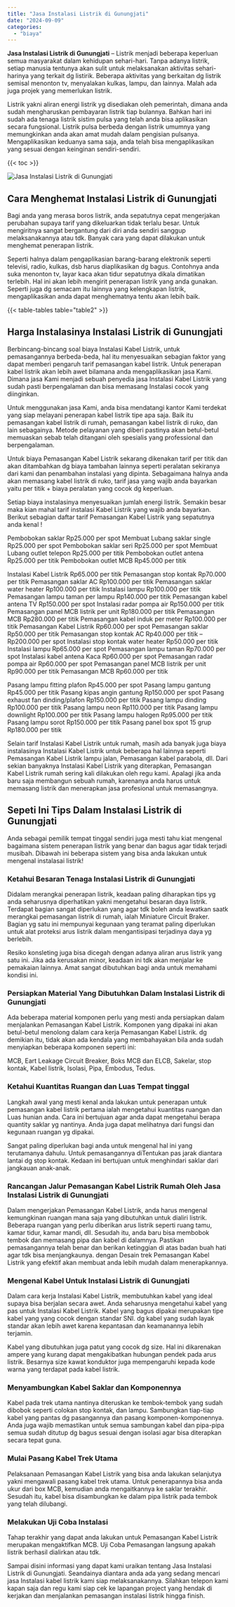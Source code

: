 ```yaml
---
title: "Jasa Instalasi Listrik di Gunungjati"
date: "2024-09-09"
categories: 
  - "biaya"
---
```


**Jasa Instalasi Listrik di Gunungjati** – Listrik menjadi beberapa keperluan semua masyarakat dalam kehidupan sehari-hari. Tanpa adanya listrik, setiap manusia tentunya akan sulit untuk melaksanakan aktivitas sehari-harinya yang terkait dg listirik. Beberapa aktivitas yang berkaitan dg listrik semisal menonton tv, menyalakan kulkas, lampu, dan lainnya. Malah ada juga projek yang memerlukan listrik.

Listrik yakni aliran energi listrik yg disediakan oleh pemerintah, dimana anda sudah mengharuskan pembayaran listrik tiap bulannya. Bahkan hari ini sudah ada tenaga listrik sistim pulsa yang telah anda bisa aplikasikan secara fungsional. Listrik pulsa berbeda dengan listrik umumnya yang memungkinkan anda akan amat mudah dalam pengisian pulsanya. Mengaplikasikan keduanya sama saja, anda telah bisa mengaplikasikan yang sesuai dengan keinginan sendiri-sendiri.

{{< toc >}}

![Jasa Instalasi Listrik di Gunungjati](/images/instalasi-listrik-murah27.png)

## Cara Menghemat Instalasi Listrik di Gunungjati

Bagi anda yang merasa boros listrik, anda sepatutnya cepat mengerjakan perubahan supaya tarif yang dikeluarkan tidak terlalu besar. Untuk mengiritnya sangat bergantung dari diri anda sendiri sanggup melaksanakannya atau tdk. Banyak cara yang dapat dilakukan untuk menghemat penerapan listrik.

Seperti halnya dalam pengaplikasian barang-barang elektronik seperti televisi, radio, kulkas, dsb harus diaplikasikan dg bagus. Contohnya anda suka menonton tv, layar kaca akan tidur sepatutnya dikala dimatikan terlebih. Hal ini akan lebih mengirit penerapan listrik yang anda gunakan. Seperti juga dg semacam itu lainnya yang kelengkapan listrik, mengaplikasikan anda dapat menghematnya tentu akan lebih baik.

{{< table-tables table="table2" >}}

## Harga Instalasinya Instalasi Listrik di Gunungjati

Berbincang-bincang soal biaya Instalasi Kabel Listrik, untuk pemasangannya berbeda-beda, hal itu menyesuaikan sebagian faktor yang dapat memberi pengaruh tarif pemasangan kabel listrik. Untuk penerapan kabel listrik akan lebih awet bilamana anda mengaplikasikan jasa Kami. Dimana jasa Kami menjadi sebuah penyedia jasa Instalasi Kabel Listrik yang sudah pasti berpengalaman dan bisa memasang Instalasi cocok yang diinginkan.

Untuk menggunakan jasa Kami, anda bisa mendatangi kantor Kami terdekat yang siap melayani penerapan kabel listrik tipe apa saja. Baik itu pemasangan kabel listrik di rumah, pemasangan kabel listrik di ruko, dan lain sebagainya. Metode pelayanan yang diberi pastinya akan betul-betul memuaskan sebab telah ditangani oleh spesialis yang professional dan berpengalaman.

Untuk biaya Pemasangan Kabel Listrik sekarang dikenakan tarif per titik dan akan ditambahkan dg biaya tambahan lainnya seperti peralatan sekiranya dari kami dan penambahan instalasi yang dipinta. Sebagaimana halnya anda akan memasang kabel listrik di ruko, tarif jasa yang wajib anda bayarkan yaitu per titik + biaya peralatan yang cocok dg keperluan.

Setiap biaya instalasinya menyesuaikan jumlah energi listrik. Semakin besar maka kian mahal tarif instalasi Kabel Listrik yang wajib anda bayarkan. Berikut sebagian daftar tarif Pemasangan Kabel Listrik yang sepatutnya anda kenal !

Pembobokan saklar Rp25.000 per spot Membuat Lubang saklar single Rp25.000 per spot Pembobokan saklar seri Rp25.000 per spot Membuat Lubang outlet telepon Rp25.000 per titik Pembobokan outlet antena Rp25.000 per titik Pembobokan outlet MCB Rp45.000 per titik

Instalasi Kabel Listrik Rp65.000 per titik Pemasangan stop kontak Rp70.000 per titik Pemasangan saklar AC Rp100.000 per titik Pemasangan saklar water heater Rp100.000 per titik Instalasi lampu Rp100.000 per titik Pemasangan lampu taman per lampu Rp140.000 per titik Pemasangan kabel antena TV Rp150.000 per spot Instalasi radar pompa air Rp150.000 per titik Pemasangan panel MCB listrik per unit Rp180.000 per titik Pemasangan MCB Rp280.000 per titik Pemasangan kabel induk per meter Rp100.000 per titik Pemasangan Kabel Listrik Rp60.000 per spot Pemasangan saklar Rp50.000 per titik Pemasangan stop kontak AC Rp40.000 per titik – Rp200.000 per spot Instalasi stop kontak water heater Rp50.000 per titik Instalasi lampu Rp65.000 per spot Pemasangan lampu taman Rp70.000 per spot Instalasi kabel antena Kaca Rp60.000 per spot Pemasangan radar pompa air Rp60.000 per spot Pemasangan panel MCB listrik per unit Rp90.000 per titik Pemasangan MCB Rp60.000 per titik

Pasang lampu fitting plafon Rp45.000 per spot Pasang lampu gantung Rp45.000 per titik Pasang kipas angin gantung Rp150.000 per spot Pasang exhaust fan dinding/plafon Rp150.000 per titik Pasang lampu dinding Rp100.000 per titik Pasang lampu neon Rp110.000 per titik Pasang lampu downlight Rp100.000 per titik Pasang lampu halogen Rp95.000 per titik Pasang lampu sorot Rp150.000 per titik Pasang panel box spot 15 grup Rp180.000 per titik

Selain tarif Instalasi Kabel Listrik untuk rumah, masih ada banyak juga biaya instalasinya Instalasi Kabel Listrik untuk beberapa hal lainnya seperti Pemasangan Kabel Listrik lampu jalan, Pemasangan kabel parabola, dll. Dari sekian banyaknya Instalasi Kabel Listrik yang diterapkan, Pemasangan Kabel Listrik rumah sering kali dilakukan oleh regu kami. Apalagi jika anda baru saja membangun sebuah rumah, karenanya anda harus untuk memasang listrik dan menerapkan jasa profesional untuk memasangnya.

## Sepeti Ini Tips Dalam Instalasi Listrik di Gunungjati


Anda sebagai pemilik tempat tinggal sendiri juga mesti tahu kiat mengenal bagaimana sistem penerapan listrik yang benar dan bagus agar tidak terjadi musibah. Dibawah ini beberapa sistem yang bisa anda lakukan untuk mengenal instalasai listrik!

### Ketahui Besaran Tenaga Instalasi Listrik di Gunungjati

Didalam merangkai penerapan listrik, keadaan paling diharapkan tips yg anda seharusnya diperhatikan yakni mengetahui besaran daya listrik. Terdapat bagian sangat diperlukan yang agar tdk boleh anda lewatkan saatk merangkai pemasangan listrik di rumah, ialah Miniature Circuit Braker. Bagian yg satu ini mempunyai kegunaan yang teramat paling diperlukan untuk alat proteksi arus listrik dalam mengantisipasi terjadinya daya yg berlebih.

Resiko konsleting juga bisa dicegah dengan adanya aliran arus listrik yang satu ini. Jika ada kerusakan minor, keadaan ini tdk akan menjalar ke pemakaian lainnya. Amat sangat dibutuhkan bagi anda untuk memahami kondisi ini.

### Persiapkan Material Yang Dibutuhkan Dalam Instalasi Listrik di Gunungjati

Ada beberapa material komponen perlu yang mesti anda persiapkan dalam menjalankan Pemasangan Kabel Listrik. Komponen yang dipakai ini akan betul-betul menolong dalam cara kerja Pemasangan Kabel Listrik. dg demikian itu, tidak akan ada kendala yang membahayakan bila anda sudah menyiapkan beberapa komponen seperti ini:

MCB, Eart Leakage Circuit Breaker, Boks MCB dan ELCB, Sakelar, stop kontak, Kabel listrik, Isolasi, Pipa, Embodus, Tedus.

### Ketahui Kuantitas Ruangan dan Luas Tempat tinggal

Langkah awal yang mesti kenal anda lakukan untuk penerapan untuk pemasangan kabel listrik pertama ialah mengetahui kuantitas ruangan dan Luas hunian anda. Cara ini bertujuan agar anda dapat mengetahui berapa quantity saklar yg nantinya. Anda juga dapat melihatnya dari fungsi dan kegunaan ruangan yg dipakai.

Sangat paling diperlukan bagi anda untuk mengenal hal ini yang terutamanya dahulu. Untuk pemasangannya diTentukan pas jarak diantara lantai dg stop kontak. Kedaan ini bertujuan untuk menghindari saklar dari jangkauan anak-anak.

### Rancangan Jalur Pemasangan Kabel Listrik Rumah Oleh Jasa Instalasi Listrik di Gunungjati

Dalam mengerjakan Pemasangan Kabel Listrik, anda harus mengenal kemungkinan ruangan mana saja yang dibutuhkan untuk dialiri listrik. Beberapa ruangan yang perlu diberikan arus listrik seperti ruang tamu, kamar tidur, kamar mandi, dll. Sesudah itu, anda baru bisa membobok tembok dan memasang pipa dan kabel di dalamnya. Pastikan pemasangannya telah benar dan berikan ketinggian di atas badan buah hati agar tdk bisa menjangkaunya. dengan Desain trek Pemasangan Kabel Listrik yang efektif akan membuat anda lebih mudah dalam menerapkannya.

### Mengenal Kabel Untuk Instalasi Listrik di Gunungjati

Dalam cara kerja Instalasi Kabel Listrik, membutuhkan kabel yang ideal supaya bisa berjalan secara awet. Anda seharusnya mengetahui kabel yang pas untuk Instalasi Kabel Listrik. Kabel yang bagus dipakai merupakan tipe kabel yang yang cocok dengan standar SNI. dg kabel yang sudah layak standar akan lebih awet karena kepantasan dan keamanannya lebih terjamin.

Kabel yang dibutuhkan juga patut yang cocok dg size. Hal ini dikarenakan ampere yang kurang dapat mengakibatkan hubungan pendek pada arus listrik. Besarnya size kawat konduktor juga mempengaruhi kepada kode warna yang terdapat pada kabel listrik.

### Menyambungkan Kabel Saklar dan Komponennya

Kabel pada trek utama nantinya diteruskan ke tembok-tembok yang sudah dibobok seperti colokan stop kontak, dan lampu. Sambungkan tiap-tiap kabel yang pantas dg pasangannya dan pasang komponen-komponennya. Anda juga wajib memastikan untuk semua sambungan kabel dan pipa-pipa semua sudah ditutup dg bagus sesuai dengan isolasi agar bisa diterapkan secara tepat guna.

### Mulai Pasang Kabel Trek Utama

Pelaksanaan Pemasangan Kabel Listrik yang bisa anda lakukan selanjutya yakni mengawali pasang kabel trek utama. Untuk penerapannya bisa anda ukur dari box MCB, kemudian anda mengaitkannya ke saklar terakhir. Sesudah itu, kabel bisa disambungkan ke dalam pipa listrik pada tembok yang telah dilubangi.

### Melakukan Uji Coba Instalasi

Tahap terakhir yang dapat anda lakukan untuk Pemasangan Kabel Listrik merupakan mengaktifkan MCB. Uji Coba Pemasangan langsung apakah listrik berhasil dialirkan atau tdk.

Sampai disini informasi yang dapat kami uraikan tentang Jasa Instalasi Listrik di Gunungjati. Seandainya diantara anda ada yang sedang mencari jasa Instalasi kabel listrik kami siap melaksanakannya. Silahkan telepon kami kapan saja dan regu kami siap cek ke lapangan project yang hendak di kerjakan dan menjalankan pemasangan instalasi listrik hingga finish.
